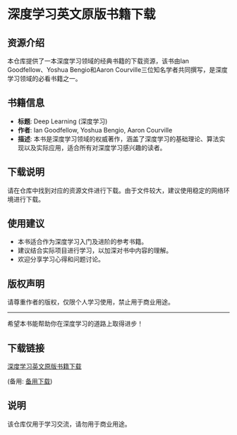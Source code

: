 # 深度学习英文原版书籍下载

## 资源介绍

本仓库提供了一本深度学习领域的经典书籍的下载资源，该书由Ian Goodfellow、Yoshua Bengio和Aaron Courville三位知名学者共同撰写，是深度学习领域的必看书籍之一。

## 书籍信息

- **标题**: Deep Learning (深度学习)
- **作者**: Ian Goodfellow, Yoshua Bengio, Aaron Courville
- **描述**: 本书是深度学习领域的权威著作，涵盖了深度学习的基础理论、算法实现以及实际应用，适合所有对深度学习感兴趣的读者。

## 下载说明

请在仓库中找到对应的资源文件进行下载。由于文件较大，建议使用稳定的网络环境进行下载。

## 使用建议

- 本书适合作为深度学习入门及进阶的参考书籍。
- 建议结合实际项目进行学习，以加深对书中内容的理解。
- 欢迎分享学习心得和问题讨论。

## 版权声明

请尊重作者的版权，仅限个人学习使用，禁止用于商业用途。

---

希望本书能帮助你在深度学习的道路上取得进步！

## 下载链接
[深度学习英文原版书籍下载](https://pan.quark.cn/s/c1470ad69a53) 

(备用: [备用下载](https://pan.baidu.com/s/1PUxkRVo-nbKF1TOLDEYJyA?pwd=1234))

## 说明

该仓库仅用于学习交流，请勿用于商业用途。
